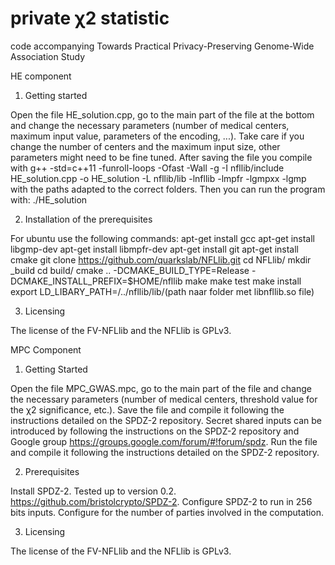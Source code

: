 # private χ2 statistic
code accompanying Towards Practical Privacy-Preserving Genome-Wide Association Study

HE component

1. Getting started

Open the file HE_solution.cpp, go to the main part of the file at the bottom and change the necessary parameters (number of medical centers, maximum input value, parameters of the encoding, ...). Take care if you change the number of centers and the maximum input size, other parameters might need to be fine tuned. After saving the file you compile with g++ -std=c++11 -funroll-loops -Ofast -Wall -g -I nfllib/include HE_solution.cpp -o HE_solution -L nfllib/lib -lnfllib -lmpfr -lgmpxx -lgmp with the paths adapted to the correct folders. Then you can run the program with: ./HE_solution

2. Installation of the prerequisites

For ubuntu use the following commands:
apt-get install gcc
apt-get install libgmp-dev
apt-get install libmpfr-dev
apt-get install git
apt-get install cmake
git clone https://github.com/quarkslab/NFLlib.git
cd NFLlib/
mkdir _build
cd build/
cmake .. -DCMAKE_BUILD_TYPE=Release -DCMAKE_INSTALL_PREFIX=$HOME/nfllib
make
make test
make install
export LD_LIBARY_PATH=/../nfllib/lib/(path naar folder met libnfllib.so file)

3. Licensing

The license of the FV-NFLlib and the NFLlib is GPLv3.

MPC Component

1. Getting Started

Open the file MPC_GWAS.mpc, go to the main part of the file and change the necessary parameters (number of medical centers, threshold value for the χ2 significance, etc.). Save the file and compile it following the instructions detailed on the SPDZ-2 repository. 
Secret shared inputs can be introduced by following the instructions on the SPDZ-2 repository and Google group https://groups.google.com/forum/#!forum/spdz. 
Run the file and compile it following the instructions detailed on the SPDZ-2 repository. 

2. Prerequisites

Install SPDZ-2. Tested up to version 0.2. https://github.com/bristolcrypto/SPDZ-2. 
Configure SPDZ-2 to run in 256 bits inputs. 
Configure for the number of parties involved in the computation. 

3. Licensing

The license of the FV-NFLlib and the NFLlib is GPLv3.
